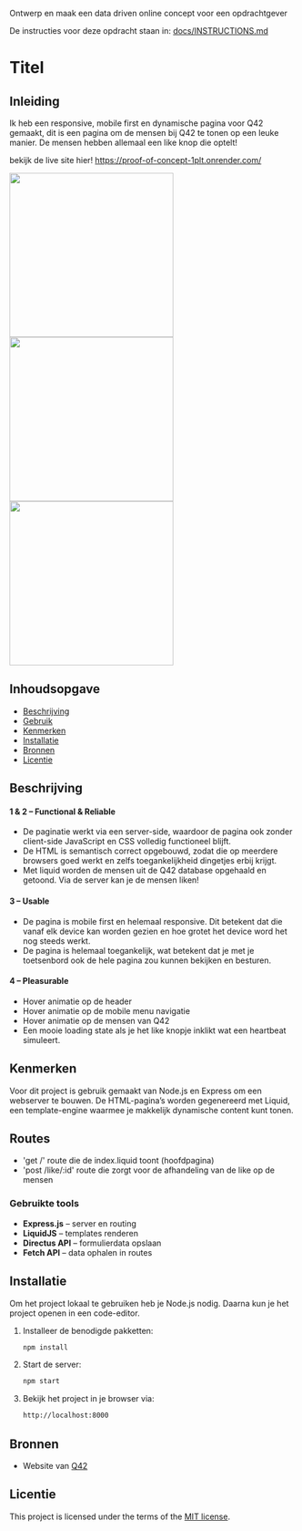 Ontwerp en maak een data driven online concept voor een opdrachtgever

De instructies voor deze opdracht staan in: [docs/INSTRUCTIONS.md](https://github.com/fdnd-task/proof-of-concept/blob/main/docs/INSTRUCTIONS.md)

# Titel
<!-- Geef je project een titel en schrijf in één zin wat het is -->

## Inleiding

Ik heb een responsive, mobile first en dynamische pagina voor Q42 gemaakt, dit is een pagina om de mensen bij Q42 te tonen op een leuke manier. De mensen hebben allemaal een like knop die optelt!

bekijk de live site hier! https://proof-of-concept-1plt.onrender.com/

<img src="https://github.com/user-attachments/assets/0b7202ed-6892-4f93-b248-930a02b7ea00" width="288">
<img src="https://github.com/user-attachments/assets/65b8a827-3ff1-4a16-bfcf-9eb09d336cd1" width="288">
<img src="https://github.com/user-attachments/assets/df5693a1-b82e-4c06-a0ff-af6df04682bc" width="288">


## Inhoudsopgave

  * [Beschrijving](#beschrijving)
  * [Gebruik](#gebruik)
  * [Kenmerken](#kenmerken)
  * [Installatie](#installatie)
  * [Bronnen](#bronnen)
  * [Licentie](#licentie)

## Beschrijving
<!-- Bij Beschrijving staat kort beschreven wat voor project het is en wat je hebt gemaakt -->
<!-- Voeg een mooie poster visual toe 📸 -->
<!-- Voeg een link toe naar Github Pages 🌐-->
#### 1 & 2 – Functional & Reliable
- De paginatie werkt via een server-side, waardoor de pagina ook zonder client-side JavaScript en CSS volledig functioneel blijft. 
- De HTML is semantisch correct opgebouwd, zodat die op meerdere browsers goed werkt en zelfs toegankelijkheid dingetjes erbij krijgt.
- Met liquid worden de mensen uit de Q42 database opgehaald en getoond. Via de server kan je de mensen liken!

#### 3 – Usable  
- De pagina is mobile first en helemaal responsive. Dit betekent dat die vanaf elk device kan worden gezien en hoe grotet het device word het nog steeds werkt.
- De pagina is helemaal toegankelijk, wat betekent dat je met je toetsenbord ook de hele pagina zou kunnen bekijken en besturen.

#### 4 – Pleasurable  

- Hover animatie op de header
- Hover animatie op de mobile menu navigatie
- Hover animatie op de mensen van Q42
- Een mooie loading state als je het like knopje inklikt wat een heartbeat simuleert.

## Kenmerken

Voor dit project is gebruik gemaakt van Node.js en Express om een webserver te bouwen. De HTML-pagina’s worden gegenereerd met Liquid, een template-engine waarmee je makkelijk dynamische content kunt tonen.

## Routes

- 'get /' route die de index.liquid toont (hoofdpagina)
- 'post /like/:id' route die zorgt voor de afhandeling van de like op de mensen

### Gebruikte tools

- **Express.js** – server en routing  
- **LiquidJS** – templates renderen  
- **Directus API** – formulierdata opslaan  
- **Fetch API** – data ophalen in routes


## Installatie

Om het project lokaal te gebruiken heb je Node.js nodig. Daarna kun je het project openen in een code-editor.

1. Installeer de benodigde pakketten:
   ```bash
   npm install
2. Start de server:
   ```bash
   npm start
3. Bekijk het project in je browser via:
   ```bash
   http://localhost:8000

## Bronnen
- Website van [Q42](https://www.q42.nl/q-ers)

## Licentie

This project is licensed under the terms of the [MIT license](./LICENSE).
